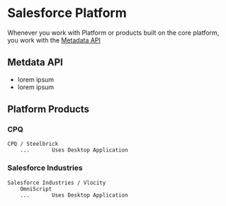 # Salesforce Platform

Whenever you work with Platform or products built on the core platform, you work with the [Metadata API](https://developer.salesforce.com/docs/atlas.en-us.api_meta.meta/api_meta/meta_intro.htm)

## Metdata API

- lorem ipsum
- lorem ipsum

## Platform Products

### CPQ

    CPQ / Steelbrick
        ...       Uses Desktop Application

### Salesforce Industries

    Salesforce Industries / Vlocity
        OmniScript
        ...       Uses Desktop Application
